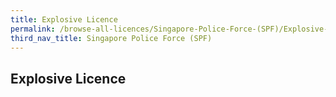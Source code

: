 ```yaml
---
title: Explosive Licence
permalink: /browse-all-licences/Singapore-Police-Force-(SPF)/Explosive-Licence
third_nav_title: Singapore Police Force (SPF)
---
```

## Explosive Licence
